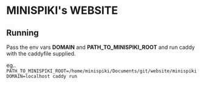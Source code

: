 # **MINISPIKI's WEBSITE**
## Running
Pass the env vars **DOMAIN** and **PATH_TO_MINISPIKI_ROOT** and run caddy with the caddyfile supplied.

eg..
```PATH_TO_MINISPIKI_ROOT=/home/minispiki/Documents/git/website/minispiki DOMAIN=localhost caddy run```
